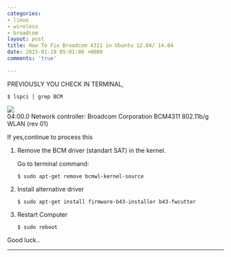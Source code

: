 ```yaml
---
categories:
- linux
- wireless
- broadcom
layout: post
title: How To Fix Broadcom 4311 in Ubuntu 12.04/ 14.04
date: 2015-01-19 05:01:00 +0000
comments: 'true'

---
```

PREVIOUSLY YOU CHECK IN TERMINAL,

    $ lspci | grep BCM

![](https://res.cloudinary.com/dhcy32o8d/image/upload/v1585197492/myblog/Screenshot_-_190115_-_17_47_55_sdl0e7.png)  
04:00.0 Network controller: Broadcom Corporation BCM4311 802.11b/g WLAN (rev 01)

If yes,continue to process this

1. Remove the BCM driver (standart SAT) in the kernel.

   Go to terminal command:

       $ sudo apt-get remove bcmwl-kernel-source
2. Install alternative driver

       $ sudo apt-get install firmware-b43-installer b43-fwcutter
3. Restart Computer

       $ sudo reboot

Good luck..

***